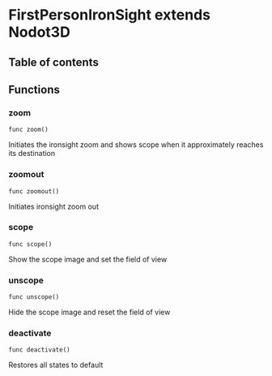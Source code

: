 # FirstPersonIronSight extends Nodot3D

## Table of contents

## Functions


### zoom

```gdscript
func zoom()
```

Initiates the ironsight zoom and shows scope when it approximately reaches its destination

### zoomout

```gdscript
func zoomout()
```

Initiates ironsight zoom out

### scope

```gdscript
func scope()
```

Show the scope image and set the field of view

### unscope

```gdscript
func unscope()
```

Hide the scope image and reset the field of view

### deactivate

```gdscript
func deactivate()
```

Restores all states to default





